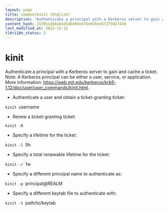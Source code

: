 ```yaml
---
layout: page
title: common/kinit (English)
description: "Authenticate a principal with a Kerberos server to gain and cache a ticket."
content_hash: 21395a3b8a65d54be94e475e97bee57279427430
last_modified_at: 2023-11-12
tldri18n_status: 2
---
```

# kinit

Authenticate a principal with a Kerberos server to gain and cache a ticket.
Note: A Kerberos principal can be either a user, service, or application.
More information: <https://web.mit.edu/kerberos/krb5-1.12/doc/user/user_commands/kinit.html>.

- Authenticate a user and obtain a ticket-granting ticket:

`kinit `<span class="tldr-var badge badge-pill bg-dark-lm bg-white-dm text-white-lm text-dark-dm font-weight-bold">username</span>

- Renew a ticket-granting ticket:

`kinit -R`

- Specify a lifetime for the ticket:

`kinit -l `<span class="tldr-var badge badge-pill bg-dark-lm bg-white-dm text-white-lm text-dark-dm font-weight-bold">5h</span>

- Specify a total renewable lifetime for the ticket:

`kinit -r `<span class="tldr-var badge badge-pill bg-dark-lm bg-white-dm text-white-lm text-dark-dm font-weight-bold">1w</span>

- Specify a different principal name to authenticate as:

`kinit -p `<span class="tldr-var badge badge-pill bg-dark-lm bg-white-dm text-white-lm text-dark-dm font-weight-bold">principal@REALM</span>

- Specify a different keytab file to authenticate with:

`kinit -t `<span class="tldr-var badge badge-pill bg-dark-lm bg-white-dm text-white-lm text-dark-dm font-weight-bold">path/to/keytab</span>
